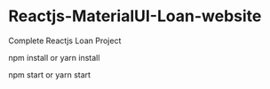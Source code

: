 # Reactjs-MaterialUI-Loan-website

Complete Reactjs Loan Project

npm install or yarn install

npm start or yarn start
